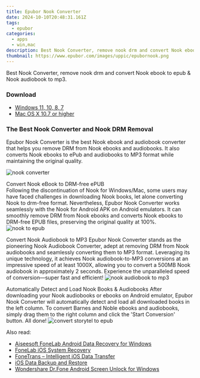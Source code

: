 ```yaml
---
title: Epubor Nook Converter
date: 2024-10-10T20:48:31.161Z
tags: 
  - epubor
categories: 
  - apps
  - win,mac
description: Best Nook Converter, remove nook drm and convert Nook ebook to epub & Nook audiobook to mp3.
thumbnail: https://www.epubor.com/images/uppic/epubornook.png
---
```


Best Nook Converter, remove nook drm and convert Nook ebook to epub & Nook audiobook to mp3.

### Download

- [Windows 11, 10, 8, 7](https://secure.2checkout.com/order/checkout.php?QTY=1&AFFILIATE=108875&CART=1&CARD=2&DESIGN_TYPE=2&CURRENCY=USD&ORDERSTYLE=nLWooJa5iLg=&PAY_TYPE=PAYPAL&PRODS=43365785&OPTIONS43365785=LicenseALife)
- [Mac OS X 10.7 or higher](https://secure.2checkout.com/order/checkout.php?QTY=1&AFFILIATE=108875&CART=1&CARD=2&DESIGN_TYPE=2&CURRENCY=USD&ORDERSTYLE=nLWooJa5iLg=&PAY_TYPE=PAYPAL&PRODS=43365820&OPTIONS43365820=LicenseALife)

### The Best Nook Converter and Nook DRM Removal

Epubor Nook Converter is the best Nook ebook and audiobook converter that helps you remove DRM from Nook ebooks and audiobooks. It also converts Nook ebooks to ePub and audiobooks to MP3 format while maintaining the original quality.

![nook converter](https://www.epubor.com/images/uppic/nook-converter-main-interface.png)

Convert Nook eBook to DRM-free ePUB  
Following the discontinuation of Nook for Windows/Mac, some users may have faced challenges in downloading Nook books, let alone converting Nook to drm-free format. Nevertheless, Epubor Nook Converter works seamlessly with the Nook for Android APK on Android emulators. It can smoothly remove DRM from Nook ebooks and converts Nook ebooks to DRM-free EPUB files, preserving the original quality at 100%. ![nook to epub](https://www.epubor.com/images/uppic/nook-ebook-to-drm-free-epub.png)

Convert Nook Audiobook to MP3 Epubor Nook Converter stands as the pioneering Nook Audiobook Converter, adept at removing DRM from Nook audiobooks and seamlessly converting them to MP3 format. Leveraging its unique technology, it achieves Nook audiobook-to-MP3 conversions at an impressive speed of at least 1000X, allowing you to convert a 500MB Nook audiobook in approximately 2 seconds. Experience the unparalleled speed of conversion—super fast and efficient! ![nook audiobook to mp3](https://www.epubor.com/images/uppic/nook-audiobook-to-mp3.png)

Automatically Detect and Load Nook Books & Audiobooks After downloading your Nook audiobooks or ebooks on Android emulator, Epubor Nook Converter will automatically detect and load all downloaded books in the left column. To convert Barnes and Noble ebooks and audiobooks, simply drag them to the right column and click the 'Start Conversion' button. All done! ![convert storytel to epub](https://www.epubor.com/images/uppic/batch-convert-storytel.png)

<ins class="adsbygoogle"
      style="display:block"
      data-ad-client="ca-pub-7571918770474297"
      data-ad-slot="8358498916"
      data-ad-format="auto"
      data-full-width-responsive="true"></ins>

<span class="atpl-alsoreadstyle">Also read:</span>
<div><ul>
<li><a href="https://tools.techidaily.com/aiseesoft-android-data-recovery-for-win/"><u>Aiseesoft FoneLab Android Data Recovery for Windows</u></a></li>
<li><a href="https://tools.techidaily.com/aiseesoft/ios-system-recovery/"><u>FoneLab iOS System Recovery</u></a></li>
<li><a href="https://tools.techidaily.com/aiseesoft/ios-transfer/"><u>FoneTrans – Intelligent iOS Data Transfer</u></a></li>
<li><a href="https://tools.techidaily.com/aiseesoft/ios-data-backup-and-restore/"><u>iOS Data Backup and Restore</u></a></li>
<li><a href="https://tools.techidaily.com/wondershare-dr-fone-unlock-android-screen-for-win/"><u>Wondershare Dr.Fone Android Screen Unlock for Windows</u></a></li>
</ul></div>

